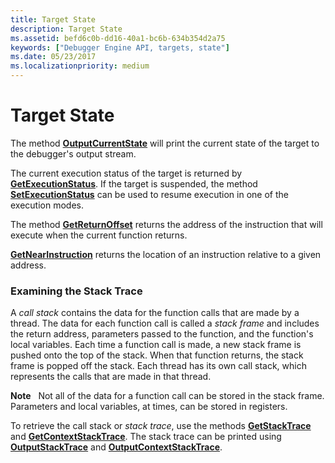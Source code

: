 ```yaml
---
title: Target State
description: Target State
ms.assetid: befd6c0b-dd16-40a1-bc6b-634b354d2a75
keywords: ["Debugger Engine API, targets, state"]
ms.date: 05/23/2017
ms.localizationpriority: medium
---
```


# Target State


The method [**OutputCurrentState**](https://docs.microsoft.com/windows-hardware/drivers/ddi/dbgeng/nf-dbgeng-idebugcontrol3-outputcurrentstate) will print the current state of the target to the debugger's output stream.

The current execution status of the target is returned by [**GetExecutionStatus**](https://docs.microsoft.com/windows-hardware/drivers/ddi/dbgeng/nf-dbgeng-idebugcontrol3-getexecutionstatus). If the target is suspended, the method [**SetExecutionStatus**](https://docs.microsoft.com/windows-hardware/drivers/ddi/dbgeng/nf-dbgeng-idebugcontrol3-setexecutionstatus) can be used to resume execution in one of the execution modes.

The method [**GetReturnOffset**](https://docs.microsoft.com/windows-hardware/drivers/ddi/dbgeng/nf-dbgeng-idebugcontrol3-getreturnoffset) returns the address of the instruction that will execute when the current function returns.

[**GetNearInstruction**](https://docs.microsoft.com/windows-hardware/drivers/ddi/dbgeng/nf-dbgeng-idebugcontrol3-getnearinstruction) returns the location of an instruction relative to a given address.

### <span id="examining_the_stack_trace"></span><span id="EXAMINING_THE_STACK_TRACE"></span>Examining the Stack Trace

A *call stack* contains the data for the function calls that are made by a thread. The data for each function call is called a *stack frame* and includes the return address, parameters passed to the function, and the function's local variables. Each time a function call is made, a new stack frame is pushed onto the top of the stack. When that function returns, the stack frame is popped off the stack. Each thread has its own call stack, which represents the calls that are made in that thread.

**Note**   Not all of the data for a function call can be stored in the stack frame. Parameters and local variables, at times, can be stored in registers.

 

To retrieve the call stack or *stack trace*, use the methods [**GetStackTrace**](https://docs.microsoft.com/windows-hardware/drivers/ddi/dbgeng/nf-dbgeng-idebugcontrol3-getstacktrace) and [**GetContextStackTrace**](https://docs.microsoft.com/windows-hardware/drivers/ddi/dbgeng/nf-dbgeng-idebugcontrol4-getcontextstacktrace). The stack trace can be printed using [**OutputStackTrace**](https://docs.microsoft.com/windows-hardware/drivers/ddi/dbgeng/nf-dbgeng-idebugcontrol3-outputstacktrace) and [**OutputContextStackTrace**](https://docs.microsoft.com/windows-hardware/drivers/ddi/dbgeng/nf-dbgeng-idebugcontrol4-outputcontextstacktrace).

 

 





